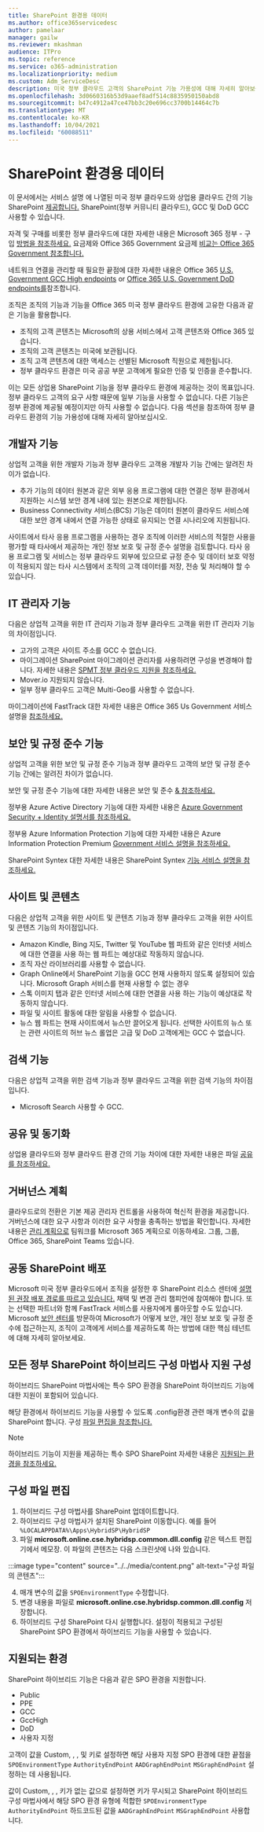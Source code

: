 ```yaml
---
title: SharePoint 환경용 데이터
ms.author: office365servicedesc
author: pamelaar
manager: gailw
ms.reviewer: mkashman
audience: ITPro
ms.topic: reference
ms.service: o365-administration
ms.localizationpriority: medium
ms.custom: Adm_ServiceDesc
description: 미국 정부 클라우드 고객의 SharePoint 기능 가용성에 대해 자세히 알아보습니다.
ms.openlocfilehash: 3d0660316b53d9aaef8adf514c8835950150abd8
ms.sourcegitcommit: b47c4912a47ce47bb3c20e696cc3700b14464c7b
ms.translationtype: MT
ms.contentlocale: ko-KR
ms.lasthandoff: 10/04/2021
ms.locfileid: "60088511"
---
```

# <a name="sharepoint-for-us-government-environments"></a>SharePoint 환경용 데이터

이 문서에서는 서비스 설명 에 나열된 미국 정부 클라우드와 상업용 클라우드 간의 기능 SharePoint [제공합니다.](../../sharepoint-online-service-description/sharepoint-online-service-description.md) SharePoint(정부 커뮤니티 클라우드), GCC 및 DoD GCC 사용할 수 있습니다. 

자격 및 구매를 비롯한 정부 클라우드에 대한 자세한 내용은 Microsoft 365 정부 - 구입 [방법을 참조하세요.](./microsoft-365-government-how-to-buy.md) 요금제와 Office 365 Government 요금제 [비교는 Office 365 Government 참조합니다.](https://www.microsoft.com/microsoft-365/government/compare-office-365-government-plans?rtc=1#EligibilityRequirements)

네트워크 연결을 관리할 때 필요한 끝점에 대한 자세한 내용은 Office 365 [U.S. Government GCC High endpoints](/office365/enterprise/office-365-u-s-government-gcc-high-endpoints#sharepoint-online-and-onedrive-for-business) or [Office 365 U.S. Government DoD endpoints를](/office365/enterprise/office-365-u-s-government-dod-endpoints#sharepoint-online-and-onedrive-for-business)참조합니다.

조직은 조직의 기능과 기능을 Office 365 미국 정부 클라우드 환경에 고유한 다음과 같은 기능을 활용합니다.

-   조직의 고객 콘텐츠는 Microsoft의 상용 서비스에서 고객 콘텐츠와 Office 365 있습니다.
-   조직의 고객 콘텐츠는 미국에 보관됩니다.
-   조직 고객 콘텐츠에 대한 액세스는 선별된 Microsoft 직원으로 제한됩니다.
-   정부 클라우드 환경은 미국 공공 부문 고객에게 필요한 인증 및 인증을 준수합니다.

이는 모든 상업용 SharePoint 기능을 정부 클라우드 환경에 제공하는 것이 목표입니다. 정부 클라우드 고객의 요구 사항 때문에 일부 기능을 사용할 수 없습니다. 다른 기능은 정부 환경에 제공될 예정이지만 아직 사용할 수 없습니다. 다음 섹션을 참조하여 정부 클라우드 환경의 기능 가용성에 대해 자세히 알아보십시오.

## <a name="developer-features"></a>개발자 기능

상업적 고객을 위한 개발자 기능과 정부 클라우드 고객용 개발자 기능 간에는 알려진 차이가 없습니다.

- 추가 기능의 데이터 원본과 같은 외부 응용 프로그램에 대한 연결은 정부 환경에서 지원하는 시스템 보안 경계 내에 있는 원본으로 제한됩니다.
- Business Connectivity 서비스(BCS) 기능은 데이터 원본이 클라우드 서비스에 대한 보안 경계 내에서 연결 가능한 상태로 유지되는 연결 시나리오에 지원됩니다.

사이트에서 타사 응용 프로그램을 사용하는 경우 조직에 이러한 서비스의 적절한 사용을 평가할 때 타사에서 제공하는 개인 정보 보호 및 규정 준수 설명을 검토합니다. 타사 응용 프로그램 및 서비스는 정부 클라우드 외부에 있으므로 규정 준수 및 데이터 보호 약정이 적용되지 않는 타사 시스템에서 조직의 고객 데이터를 저장, 전송 및 처리해야 할 수 있습니다. 

## <a name="it-admin-features"></a>IT 관리자 기능

다음은 상업적 고객을 위한 IT 관리자 기능과 정부 클라우드 고객을 위한 IT 관리자 기능의 차이점입니다.

- 고가의 고객은 사이트 주소를 GCC 수 없습니다.
- 마이그레이션 SharePoint 마이그레이션 관리자를 사용하려면 구성을 변경해야 합니다. 자세한 내용은 [SPMT 정부 클라우드 지원을 참조하세요.](/sharepointmigration/spmt-install-issues#government-cloud-support)
- Mover.io 지원되지 않습니다.
- 일부 정부 클라우드 고객은 Multi-Geo를 사용할 수 없습니다.

마이그레이션에 FastTrack 대한 자세한 내용은 Office 365 Us Government 서비스 설명을 [참조하세요.](./office-365-us-government.md#data-migrations-performed-by-fasttrack)

## <a name="security-and-compliance-features"></a>보안 및 규정 준수 기능

상업적 고객을 위한 보안 및 규정 준수 기능과 정부 클라우드 고객의 보안 및 규정 준수 기능 간에는 알려진 차이가 없습니다.

보안 및 규정 준수 기능에 대한 자세한 내용은 보안 및 준수 [& 참조하세요.](../office-365-securitycompliance-center.md)

정부용 Azure Active Directory 기능에 대한 자세한 내용은 [Azure Government Security + Identity 설명서를 참조하세요.](/azure/azure-government/documentation-government-services-securityandidentity#azure-active-directory) 

정부용 Azure Information Protection 기능에 대한 자세한 내용은 Azure Information Protection Premium [Government 서비스 설명을 참조하세요.](/enterprise-mobility-security/solutions/ems-aip-premium-govt-service-description) 

SharePoint Syntex 대한 자세한 내용은 SharePoint Syntex [기능 서비스 설명을 참조하세요.](/office365/servicedescriptions/sharepoint-syntex-service-description/sharepoint-syntex-features)

## <a name="sites-and-content"></a>사이트 및 콘텐츠

다음은 상업적 고객을 위한 사이트 및 콘텐츠 기능과 정부 클라우드 고객을 위한 사이트 및 콘텐츠 기능의 차이점입니다.

- Amazon Kindle, Bing 지도, Twitter 및 YouTube 웹 파트와 같은 인터넷 서비스에 대한 연결을 사용 하는 웹 파트는 예상대로 작동하지 않습니다.
- 조직 자산 라이브러리를 사용할 수 없습니다.
- Graph Online에서 SharePoint 기능을 GCC 현재 사용하지 않도록 설정되어 있습니다. Microsoft Graph 서비스를 현재 사용할 수 없는 경우
- 스톡 이미지 탭과 같은 인터넷 서비스에 대한 연결을 사용 하는 기능이 예상대로 작동하지 않습니다.
- 파일 및 사이트 활동에 대한 알림을 사용할 수 없습니다.
- 뉴스 웹 파트는 현재 사이트에서 뉴스만 끌어오게 됩니다. 선택한 사이트의 뉴스 또는 관련 사이트의 허브 뉴스 롤업은 고급 및 DoD 고객에게는 GCC 수 없습니다.

## <a name="search-features"></a>검색 기능

다음은 상업적 고객을 위한 검색 기능과 정부 클라우드 고객을 위한 검색 기능의 차이점입니다.

- Microsoft Search 사용할 수 GCC.

## <a name="sharing-and-sync"></a>공유 및 동기화

상업용 클라우드와 정부 클라우드 환경 간의 기능 차이에 대한 자세한 내용은 파일 [공유를 참조하세요.](./gcc-high-and-dod.md#file-sharing)

## <a name="plan-for-governance"></a>거버넌스 계획

클라우드로의 전환은 기본 제공 관리자 컨트롤을 사용하여 혁신적 환경을 제공합니다. 거버넌스에 대한 요구 사항과 이러한 요구 사항을 충족하는 방법을 확인합니다. 자세한 내용은 [관리 계획으로](https://resources.techcommunity.microsoft.com/teamwork-governance/) 팀워크를 Microsoft 365 계획으로 이동하세요. 그룹, 그룹, Office 365, SharePoint Teams 있습니다.

## <a name="deploy-sharepoint-for-collaboration"></a>공동 SharePoint 배포

Microsoft 미국 정부 클라우드에서 조직을 설정한 후 SharePoint 리소스 센터에 [설명된 권장 배포 경로를 따르고 있습니다.](https://resources.techcommunity.microsoft.com/resources/SharePoint-adoption/) 채택 및 변경 관리 챔피언에 참여해야 합니다.
또는 선택한 파트너와 함께 FastTrack 서비스를 사용자에게 롤아웃할 수도 있습니다. [](https://www.microsoft.com/fasttrack)
Microsoft [보안 센터를](https://www.microsoft.com/trust-center) 방문하여 Microsoft가 어떻게 보안, 개인 정보 보호 및 규정 준수에 접근하는지, 조직이 고객에게 서비스를 제공하도록 하는 방법에 대한 핵심 테넌트에 대해 자세히 알아보세요.

## <a name="configuring-sharepoint-hybrid-configuration-wizard-support-for-all-government-cloud-customers"></a>모든 정부 SharePoint 하이브리드 구성 마법사 지원 구성

하이브리드 SharePoint 마법사에는 특수 SPO 환경을 SharePoint 하이브리드 기능에 대한 지원이 포함되어 있습니다.

해당 환경에서 하이브리드 기능을 사용할 수 있도록 .config환경 관련 매개 변수의 값을 SharePoint 합니다. 구성 [파일 편집을 참조합니다.](#editing-configuration-file)

> [!NOTE]
> 하이브리드 기능이 지원을 제공하는 특수 SPO SharePoint 자세한 내용은 [지원되는 환경을 참조하세요.](#supported-environments)

## <a name="editing-configuration-file"></a>구성 파일 편집

1. 하이브리드 구성 마법사를 SharePoint 업데이트합니다.
2. 하이브리드 구성 마법사가 설치된 SharePoint 이동합니다. 예를 들어 `%LOCALAPPDATA%\Apps\HybridSP\HybridSP`
3. 파일 **microsoft.online.cse.hybridsp.common.dll.config** 같은 텍스트 편집기에서 메모장.
이 파일의 콘텐츠는 다음 스크린샷에 나와 있습니다.

:::image type="content" source="../../media/content.png" alt-text="구성 파일의 콘텐츠":::

4. 매개 변수의 값을 `SPOEnvironmentType` 수정합니다.
5. 변경 내용을 파일로 **microsoft.online.cse.hybridsp.common.dll.config** 저장합니다.
6. 하이브리드 구성 SharePoint 다시 실행합니다.
   설정이 적용되고 구성된 SharePoint SPO 환경에서 하이브리드 기능을 사용할 수 있습니다.

## <a name="supported-environments"></a>지원되는 환경

SharePoint 하이브리드 기능은 다음과 같은 SPO 환경을 지원합니다.

- Public
- PPE
- GCC
- GccHigh
- DoD
- 사용자 지정

고객이 값을 Custom, , , 및 키로 설정하면 해당 사용자 지정 SPO 환경에 대한 끝점을 `SPOEnvironmentType`  `AuthorityEndPoint` `AADGraphEndPoint` `MSGraphEndPoint` 설정하는 데 사용됩니다.

값이 Custom, , , 키가 없는 값으로 설정하면 키가 무시되고 SharePoint 하이브리드 구성 마법사에서 해당 SPO 환경 유형에 적합한 `SPOEnvironmentType`  `AuthorityEndPoint` 하드코드된 값을 `AADGraphEndPoint` `MSGraphEndPoint` 사용합니다.
